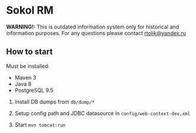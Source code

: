 # Sokol RM

**WARNING!:**
This is outdated information system only for historical and information purposes.
For any questions please contact rtolik@yandex.ru


## How to start
Must be installed:
* Maven 3
* Java 8
* PostgreSQL 9.5

1. Install DB dumps from
```db/dump/*```

2. Setup config path and JDBC datasource in
```config/web-context-dev.xml```

3. Start 
```mvn tomcat:run```
